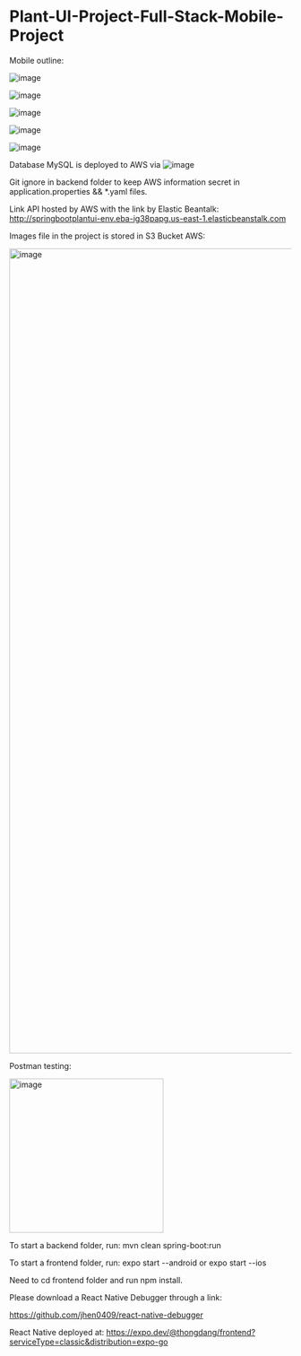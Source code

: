 # Plant-UI-Project-Full-Stack-Mobile-Project

Mobile outline:

![image](https://user-images.githubusercontent.com/89829761/215285937-a9d5652e-162a-4743-a383-4b1654a62532.png)

![image](https://user-images.githubusercontent.com/89829761/215285957-423f2e41-46ae-4a68-b83a-663d6eb63ec5.png)

![image](https://user-images.githubusercontent.com/89829761/215285989-07ba0052-4cca-44bb-88ae-07ac7eab6d04.png)

![image](https://user-images.githubusercontent.com/89829761/215285979-26bd5832-8b1b-4585-8f07-925da5fc2e06.png)

![image](https://user-images.githubusercontent.com/89829761/215285943-2968022e-b8de-4b8d-ad44-6642ae91cdd1.png)

Database MySQL is deployed to AWS via ![image](https://user-images.githubusercontent.com/89829761/215286008-6ec51ec5-7ad0-4647-811c-5f629690642e.png)

Git ignore in backend folder to keep AWS information secret in application.properties && *.yaml files.

Link API hosted by AWS with the link by Elastic Beantalk: http://springbootplantui-env.eba-ig38papg.us-east-1.elasticbeanstalk.com 

Images file in the project is stored in S3 Bucket AWS:

<img width="1436" alt="image" src="https://user-images.githubusercontent.com/89829761/215286206-ecd4552f-7d2e-4641-9835-e020240ea8ea.png">

Postman testing: 

<img width="275" alt="image" src="https://user-images.githubusercontent.com/89829761/215286085-5b62ac68-81c2-4ed3-b514-4f775611d40c.png">

To start a backend folder, run: mvn clean spring-boot:run 

To start a frontend folder, run: expo start --android or expo start --ios

Need to cd frontend folder and run npm install.

Please download a React Native Debugger through a link: 

https://github.com/jhen0409/react-native-debugger

React Native deployed at: https://expo.dev/@thongdang/frontend?serviceType=classic&distribution=expo-go


